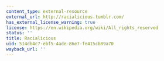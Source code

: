 ```yaml
---
content_type: external-resource
external_url: http://racialicious.tumblr.com/
has_external_license_warning: true
license: https://en.wikipedia.org/wiki/All_rights_reserved
status: ''
title: Racialicious
uid: 514db4c7-ebf5-4ade-86e7-fe415cb89a70
wayback_url: ''
---
```

